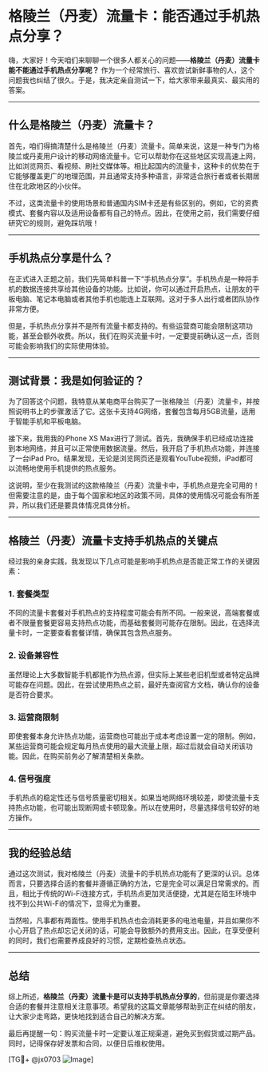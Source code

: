 # 格陵兰（丹麦）流量卡：能否通过手机热点分享？

嗨，大家好！今天咱们来聊聊一个很多人都关心的问题——**格陵兰（丹麦）流量卡能不能通过手机热点分享呢？** 作为一个经常旅行、喜欢尝试新鲜事物的人，这个问题我也纠结了很久。于是，我决定亲自测试一下，给大家带来最真实、最实用的答案。

---

## 什么是格陵兰（丹麦）流量卡？

首先，咱们得搞清楚什么是格陵兰（丹麦）流量卡。简单来说，这是一种专门为格陵兰或丹麦用户设计的移动网络流量卡。它可以帮助你在这些地区实现高速上网，比如浏览网页、看视频、刷社交媒体等。相比起国内的流量卡，这种卡的优势在于它能够覆盖更广的地理范围，并且通常支持多种语言，非常适合旅行者或者长期居住在北欧地区的小伙伴。

不过，这类流量卡的使用场景和普通国内SIM卡还是有些区别的。例如，它的资费模式、套餐内容以及适用设备都有自己的特点。因此，在使用之前，我们需要仔细研究它的规则，避免踩坑哦！

---

## 手机热点分享是什么？

在正式进入正题之前，我们先简单科普一下“手机热点分享”。手机热点是一种将手机的数据连接共享给其他设备的功能。比如说，你可以通过开启热点，让朋友的平板电脑、笔记本电脑或者其他手机也能连上互联网。这对于多人出行或者团队协作非常方便。

但是，手机热点分享并不是所有流量卡都支持的。有些运营商可能会限制这项功能，甚至会额外收费。所以，我们在购买流量卡时，一定要提前确认这一点，否则可能会影响我们的实际使用体验。

---

## 测试背景：我是如何验证的？

为了回答这个问题，我特意从某电商平台购买了一张格陵兰（丹麦）流量卡，并按照说明书上的步骤激活了它。这张卡支持4G网络，套餐包含每月5GB流量，适用于智能手机和平板电脑。

接下来，我用我的iPhone XS Max进行了测试。首先，我确保手机已经成功连接到本地网络，并且可以正常使用数据流量。然后，我开启了手机热点功能，并连接了一台iPad Pro。结果发现，无论是浏览网页还是观看YouTube视频，iPad都可以流畅地使用手机提供的热点服务。

这说明，至少在我测试的这款格陵兰（丹麦）流量卡中，手机热点是完全可用的！但需要注意的是，由于每个国家和地区的政策不同，具体的使用情况可能会有所差异，所以我们还是要具体情况具体分析。

---

## 格陵兰（丹麦）流量卡支持手机热点的关键点

经过我的亲身实践，我发现以下几点可能是影响手机热点是否能正常工作的关键因素：

### 1. **套餐类型**
   不同的流量卡套餐对手机热点的支持程度可能会有所不同。一般来说，高端套餐或者不限量套餐更容易支持热点功能，而基础套餐则可能存在限制。因此，在选择流量卡时，一定要查看套餐详情，确保其包含热点服务。

### 2. **设备兼容性**
   虽然理论上大多数智能手机都能作为热点源，但实际上某些老旧机型或者特定品牌可能存在问题。因此，在尝试使用热点之前，最好先查阅官方文档，确认你的设备是否符合要求。

### 3. **运营商限制**
   即使套餐本身允许热点功能，运营商也可能出于成本考虑设置一定的限制。例如，某些运营商可能会规定每月热点使用的最大流量上限，超过后就会自动关闭该功能。因此，在购买前务必了解清楚相关条款。

### 4. **信号强度**
   手机热点的稳定性还与信号质量密切相关。如果当地网络环境较差，即使流量卡支持热点功能，也可能出现断网或卡顿现象。所以在使用时，尽量选择信号较好的地方操作。

---

## 我的经验总结

通过这次测试，我对格陵兰（丹麦）流量卡的手机热点功能有了更深的认识。总体而言，只要选择合适的套餐并遵循正确的方法，它是完全可以满足日常需求的。而且，相比于传统的Wi-Fi连接方式，手机热点更加灵活便捷，尤其是在陌生环境中找不到公共Wi-Fi的情况下，显得尤为重要。

当然啦，凡事都有两面性。使用手机热点也会消耗更多的电池电量，并且如果你不小心开启了热点却忘记关闭的话，可能会导致额外的费用支出。因此，在享受便利的同时，我们也需要养成良好的习惯，定期检查热点状态。

---

## 总结

综上所述，**格陵兰（丹麦）流量卡是可以支持手机热点分享的**，但前提是你要选择合适的套餐并注意相关注意事项。希望我的这篇文章能够帮助到正在纠结的朋友，让大家少走弯路，更快地找到适合自己的解决方案。

最后再提醒一句：购买流量卡时一定要认准正规渠道，避免买到假货或过期产品。同时，记得保存好发票和合同，以便日后维权使用。

[TG💪+ @jx0703 ![Image](https://github.com/user-attachments/assets/dbca1d08-cadb-493c-b0ec-ad6f7a83f270)]